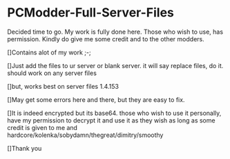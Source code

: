 # PCModder-Full-Server-Files
Decided time to go. My work is fully done here. Those who wish to use, has permission. Kindly do give me some credit and to the other modders.

[]Contains alot of my work ;-;

[]Just add the files to ur server or blank server. it will say replace files, do it. should work on any server files

[]but, works best on server files 1.4.153

[]May get some errors here and there, but they are easy to fix.

[]It is indeed encrypted but its base64. those who wish to use it personally, have my permission to decrypt it and use it as they wish as long as some credit is given to me and hardcore/kolenka/sobydamn/thegreat/dimitry/smoothy

[]Thank you
